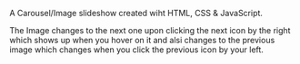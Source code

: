 A Carousel/Image slideshow created wiht HTML, CSS & JavaScript.

The Image changes to the next one upon clicking the next icon by the right which shows up when you hover on it and alsi changes to the previous image which changes when you click the previous icon by your left.